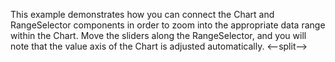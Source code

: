 This example demonstrates how you can connect the Chart and RangeSelector components in&nbsp;order to&nbsp;zoom into the appropriate data range within the Chart. Move the sliders along the RangeSelector, and you will note that the value axis of&nbsp;the Chart is&nbsp;adjusted automatically.
<--split-->